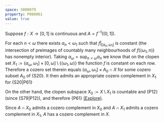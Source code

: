 ```yaml
---
space: S000079
property: P000061
value: true
---
```


Suppose $f:X\to[0,1]$ is continuous and $A=f^{-1}((0,1])$.

For each $n<\omega$ there exists $\alpha_n<\omega_1$
such that $f|_{[\alpha_n,\omega_1]}$ is constant (the intersection of
preimages of countably many neighbourhoods of $f(\langle\omega_1,n\rangle)$ has nonempty interior).
Taking $\alpha_\omega=\sup_{n<\omega}\alpha_n$ we know that
on the clopen set $X_1:=(\alpha_\omega,\omega_1]{\times}[0,\omega]\setminus\{\langle\omega_1,\omega\rangle\}$ the function $f$ is constant
on each row. Therefore a cozero set therein equals $(\alpha_\omega,\omega_1]{\times}A_0\cap X$ for some cozero subset $A_0$ of
{S20}. It then admits
an appropriate cozero complement in $X_1$
for {S20|P61}

On the other hand, the clopen subspace $X_0:=X\setminus X_1$ is countable
and {P12} (since {S79|P12}),
and therefore {P61}
[(Explore)](https://topology.pi-base.org/spaces?q=countable%2BCompletely+regular%2B%7ECozero+complemented).

Since $A\cap X_0$ admits a cozero complement in $X_0$ and
$A\cap X_1$ admits a cozero complement in $X_1$, $A$ has a cozero complement in $X$.
